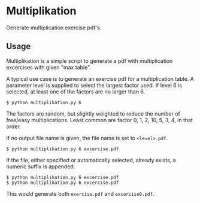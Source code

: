 Multiplikation
==============

Generate multiplication exercise pdf's.

## Usage
Multiplikation is a simple script to generate a pdf with multiplication excercises with given "max table".

A typical use case is to generate an exercise pdf for a multiplication table. A parameter level is supplied
to select the largest factor used. If level 6 is selected, at least one of the factors are no larger than 6.

```
$ python multiplikation.py 6
```

The factors are random, but slightly weighted to reduce the number of free/easy multiplications. Least common are
factor 0, 1, 2, 10, 5, 3, 4, in that order.

If no output file name is given, the file name is set to ``<level>.pdf``.

```
$ python multiplikation.py 6 excercise.pdf
```

If the file, either specified or automatically selected, already exists, a numeric suffix is appended.

```
$ python multiplikation.py 6 excercise.pdf
$ python multiplikation.py 6 excercise.pdf
```

This would generate both ``exercise.pdf`` and ``excercise0.pdf``.






